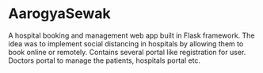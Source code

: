 # AarogyaSewak
A hospital booking and management web app built in Flask framework. The idea was to implement social distancing in hospitals by allowing them to book online or remotely.
Contains several portal like registration for user. Doctors portal to manage the patients, hospitals portal etc.
